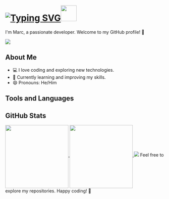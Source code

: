 #  <a href="#"><img src="https://readme-typing-svg.herokuapp.com?font=alliance&size=32&pause=1000&color=F7F7F7&center=true&vCenter=true&repeat=false&random=false&width=252&height=34&lines=Hey%2C+Stranger!" alt="Typing SVG" /></a><img height=50 width-50 src="https://github.com/elmarcsalvador/elmarcsalvador/assets/72746950/4716c74c-767d-46b7-a254-fd1fcf4f1a69" />


I'm Marc, a passionate developer. Welcome to my GitHub profile! 🚀

![](https://komarev.com/ghpvc/?username=elmarcsalvador&style=flat-square&color=blueviolet)
## About Me

- 💻 I love coding and exploring new technologies.
- 🌱 Currently learning and improving my skills.
- 😄 Pronouns: He/Him

## Tools and Languages

## GitHub Stats
<a href="#">
  <img height=200 align="middle" src="https://github-readme-stats.vercel.app/api?username=elmarcsalvador&theme=midnight-purple" />
</a>
<a href="#">
  <img height=200 align="middle" src="https://github-readme-stats.vercel.app/api/top-langs?username=elmarcsalvador&layout=compact&card_width=320&theme=midnight-purple" />
</a>

<a>
  <img src="http://github-readme-streak-stats.herokuapp.com?user=elmarcsalvador&theme=midnight-purple&date_format=M%20j%5B%2C%20Y%5D" />
</a>
Feel free to explore my repositories. Happy coding! 🚀

